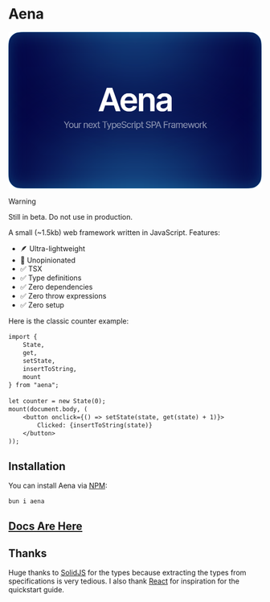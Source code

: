 # Aena

![](./aena.webp)

> [!WARNING]
> Still in beta. Do not use in production.

A small (~1.5kb) web framework written in JavaScript. Features:

- 🪶 Ultra-lightweight
- 🦅 Unopinionated
- ✅ TSX
- ✅ Type definitions
- ✅ Zero dependencies
- ✅ Zero throw expressions
- ✅ Zero setup

Here is the classic counter example:

```tsx
import {
    State,
    get,
    setState,
    insertToString,
    mount
} from "aena";

let counter = new State(0);
mount(document.body, (
    <button onclick={() => setState(state, get(state) + 1)}>
        Clicked: {insertToString(state)}
    </button>
));
```

## Installation

You can install Aena via [NPM](https://www.npmjs.com/package/aena):

```shell
bun i aena
```

## [Docs Are Here](https://github.com/Trombecher/aena/blob/main/docs/index.md)

## Thanks

Huge thanks to [SolidJS](https://github.com/solidjs/solid/tree/main/packages/solid) for the types because extracting the types from specifications is very tedious. I also thank [React](https://github.com/facebook/react) for inspiration for the quickstart guide.
